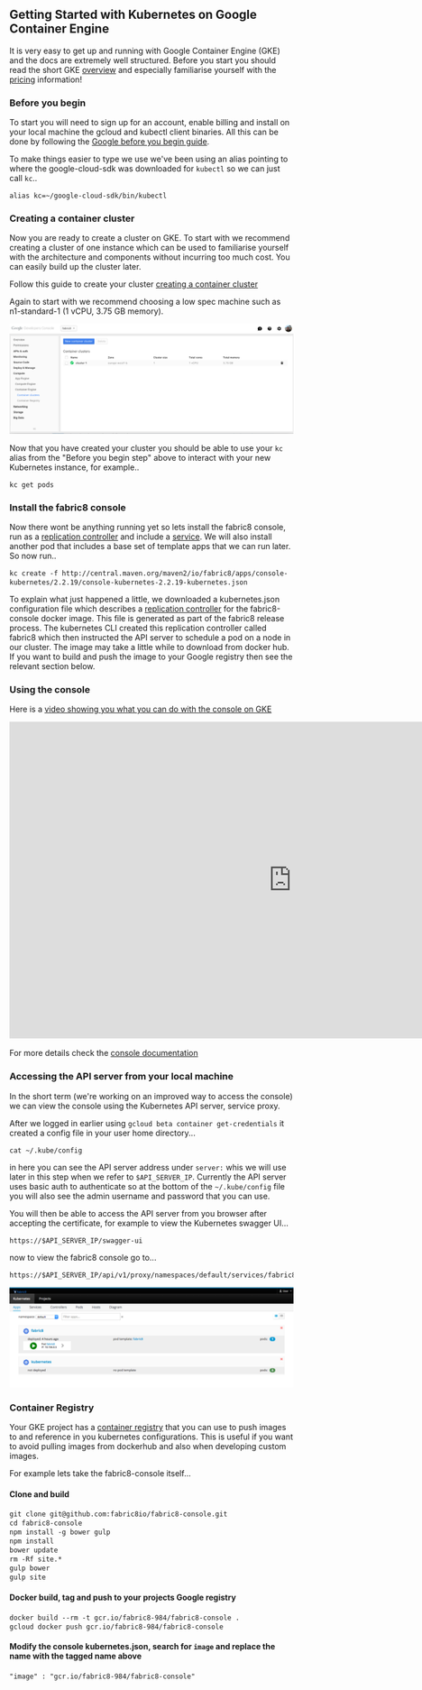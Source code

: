 ## Getting Started with Kubernetes on Google Container Engine

It is very easy to get up and running with Google Container Engine (GKE) and the docs are extremely well structured.  Before you start you should read the short GKE [overview](https://cloud.google.com/container-engine/docs/#overview) and especially familiarise yourself with the [pricing](https://cloud.google.com/container-engine/docs/#pricing) information!

### Before you begin
To start you will need to sign up for an account, enable billing and install on your local machine the gcloud and kubectl client binaries.  All this can be done by following the [Google before you begin guide](https://cloud.google.com/container-engine/docs/before-you-begin).

To make things easier to type we use we've been using an alias pointing to where the google-cloud-sdk was downloaded for `kubectl` so we can just call `kc`..

    alias kc=~/google-cloud-sdk/bin/kubectl

### Creating a container cluster

Now you are ready to create a cluster on GKE.  To start with we recommend creating a cluster of one instance which can be used to familiarise yourself with the architecture and components without incurring too much cost.  You can easily build up the cluster later.

Follow this guide to create your cluster [creating a container cluster](https://cloud.google.com/container-engine/docs/clusters/operations#creating_a_container_cluster)

Again to start with we recommend choosing a low spec machine such as n1-standard-1 (1 vCPU, 3.75 GB memory).

![GKE create cluster screenshot](../images/gkeCreateCluster.png)

Now that you have created your cluster you should be able to use your `kc` alias from the "Before you begin step" above to interact with your new Kubernetes instance, for example..

    kc get pods

### Install the fabric8 console

Now there wont be anything running yet so lets install the fabric8 console, run as a [replication controller](https://cloud.google.com/container-engine/docs/replicationcontrollers/) and include a [service](https://cloud.google.com/container-engine/docs/services/).  We will also install another pod that includes a base set of template apps that we can run later.  So now run..

    kc create -f http://central.maven.org/maven2/io/fabric8/apps/console-kubernetes/2.2.19/console-kubernetes-2.2.19-kubernetes.json

To explain what just happened a little, we downloaded a kubernetes.json configuration file which describes a [replication controller](https://cloud.google.com/container-engine/docs/replicationcontrollers/) for the fabric8-console docker image.  This file is generated as part of the fabric8 release process.  The kubernetes CLI created this replication controller called fabric8 which then instructed the API server to schedule a pod on a node in our cluster.  The image may take a little while to download from docker hub.  If you want to build and push the image to your Google registry then see the relevant section below.

### Using the console

Here is a [video showing you what you can do with the console on GKE](https://vimeo.com/134408470)

<div class="row">
  <p class="text-center">
      <iframe src="https://player.vimeo.com/video/134408470" width="1000" height="562" frameborder="0" webkitallowfullscreen mozallowfullscreen allowfullscreen></iframe>
  </p>
</div>

For more details check the [console documentation](console.html)

### Accessing the API server from your local machine

In the short term (we're working on an improved way to access the console) we can view the console using the Kubernetes API server, service proxy.

After we logged in earlier using `gcloud beta container get-credentials` it created a config file in your user home directory...

    cat ~/.kube/config

in here you can see the API server address under `server:` whis we will use later in this step when we refer to `$API_SERVER_IP`.  Currently the API server uses basic auth to authenticate so at the bottom of the `~/.kube/config` file you will also see the admin username and password that you can use.

You will then be able to access the API server from you browser after accepting the certificate, for example to view the Kubernetes swagger UI...

    https://$API_SERVER_IP/swagger-ui

now to view the fabric8 console go to...

    https://$API_SERVER_IP/api/v1/proxy/namespaces/default/services/fabric8/

![fabric8 console on GKE screenshot](../images/gkeApps.png)

### Container Registry

Your GKE project has a [container registry](https://cloud.google.com/tools/container-registry/) that you can use to push images to and reference in you kubernetes configurations.  This is useful if you want to avoid pulling images from dockerhub and also when developing custom images.

For example lets take the fabric8-console itself...

#### Clone and build

    git clone git@github.com:fabric8io/fabric8-console.git
    cd fabric8-console
    npm install -g bower gulp
    npm install
    bower update
    rm -Rf site.*
    gulp bower
    gulp site

#### Docker build, tag and push to your projects Google registry

    docker build --rm -t gcr.io/fabric8-984/fabric8-console .
    gcloud docker push gcr.io/fabric8-984/fabric8-console

#### Modify the console kubernetes.json, search for `image` and replace the name with the tagged name above

    "image" : "gcr.io/fabric8-984/fabric8-console"
